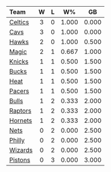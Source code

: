 | Team                            |  W  |  L  |  W%   |  GB   |
|:--------------------------------|:---:|:---:|:-----:|:-----:|
| [Celtics](/r/bostonceltics)     |  3  |  0  | 1.000 | 0.000 |
| [Cavs](/r/clevelandcavs)        |  3  |  0  | 1.000 | 0.000 |
| [Hawks](/r/AtlantaHawks)        |  2  |  0  | 1.000 | 0.500 |
| [Magic](/r/OrlandoMagic)        |  2  |  1  | 0.667 | 1.000 |
| [Knicks](/r/NYKnicks)           |  1  |  1  | 0.500 | 1.500 |
| [Bucks](/r/MkeBucks)            |  1  |  1  | 0.500 | 1.500 |
| [Heat](/r/heat)                 |  1  |  1  | 0.500 | 1.500 |
| [Pacers](/r/pacers)             |  1  |  1  | 0.500 | 1.500 |
| [Bulls](/r/chicagobulls)        |  1  |  2  | 0.333 | 2.000 |
| [Raptors](/r/torontoraptors)    |  1  |  2  | 0.333 | 2.000 |
| [Hornets](/r/CharlotteHornets)  |  1  |  2  | 0.333 | 2.000 |
| [Nets](/r/GoNets)               |  0  |  2  | 0.000 | 2.500 |
| [Philly](/r/sixers)             |  0  |  2  | 0.000 | 2.500 |
| [Wizards](/r/washingtonwizards) |  0  |  2  | 0.000 | 2.500 |
| [Pistons](/r/DetroitPistons)    |  0  |  3  | 0.000 | 3.000 |